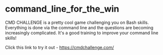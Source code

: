 # command_line_for_the_win

CMD CHALLENGE is a pretty cool game challenging you on Bash skills.
Everything is done via the command line and the questions are becoming increasingly complicated.
It's a good training to improve your command line skills!

Click this link to try it out - https://cmdchallenge.com/
